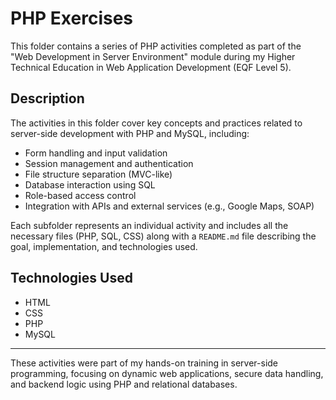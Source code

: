 # PHP Exercises

This folder contains a series of PHP activities completed as part of the "Web Development in Server Environment" module during my Higher Technical Education in Web Application Development (EQF Level 5).

## Description

The activities in this folder cover key concepts and practices related to server-side development with PHP and MySQL, including:

- Form handling and input validation  
- Session management and authentication  
- File structure separation (MVC-like)  
- Database interaction using SQL  
- Role-based access control  
- Integration with APIs and external services (e.g., Google Maps, SOAP)

Each subfolder represents an individual activity and includes all the necessary files (PHP, SQL, CSS) along with a `README.md` file describing the goal, implementation, and technologies used.

## Technologies Used

- HTML  
- CSS  
- PHP  
- MySQL

---

These activities were part of my hands-on training in server-side programming, focusing on dynamic web applications, secure data handling, and backend logic using PHP and relational databases.

